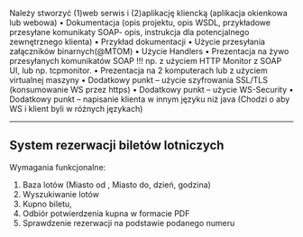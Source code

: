 Należy stworzyć (1)web serwis i (2)aplikację kliencką (aplikacja okienkowa lub
webowa)
• Dokumentacja (opis projektu, opis WSDL, przykładowe przesyłane komunikaty SOAP-
opis, instrukcja dla potencjalnego zewnętrznego klienta)
• Przykład dokumentacji
• Użycie przesyłania załączników binarnych(@MTOM)
• Użycie Handlers
• Prezentacja na żywo przesyłanych komunikatów SOAP !!! np. z użyciem HTTP
Monitor z SOAP UI, lub np. tcpmonitor.
• Prezentacja na 2 komputerach lub z użyciem virtualnej maszyny
• Dodatkowy punkt – użycie szyfrowania SSL/TLS (konsumowanie WS przez https)
• Dodatkowy punkt – użycie WS-Security
• Dodatkowy punkt – napisanie klienta w innym języku niż java (Chodzi o aby WS i
klient byli w różnych językach)

---

## System rezerwacji biletów lotniczych
Wymagania funkcjonalne:
1. Baza lotów (Miasto od , Miasto do, dzień, godzina)
2. Wyszukiwanie lotów
3. Kupno biletu,
4. Odbiór potwierdzenia kupna w formacie PDF
5. Sprawdzenie rezerwacji na podstawie podanego numeru